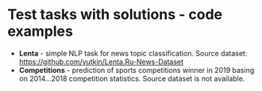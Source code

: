 # Test tasks with solutions - code examples

- **Lenta** - simple NLP task for news topic classification. Source dataset: https://github.com/yutkin/Lenta.Ru-News-Dataset
- **Competitions** - prediction of sports competitions winner in 2019 basing on 2014...2018 competition statistics. Source dataset is not available.
